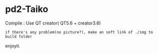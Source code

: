 # pd2-Taiko

Compile : Use QT creator( QT5.6 + creator3.6)

	if there's any problem(no picture?), make an soft link of ./img to build folder

enjoyit.
